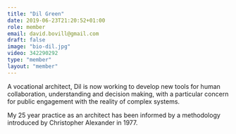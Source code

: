 ```yaml
---
title: "Dil Green"
date: 2019-06-23T21:20:52+01:00
role: member
email: david.bovill@gmail.com
draft: false
image: "bio-dil.jpg"
video: 342290292  
type: "member"
layout: "member"
---
```

A vocational architect, Dil is now working to develop new tools for human collaboration, understanding and decision making, with a particular concern for public engagement with the reality of complex systems.
<!--more-->
My 25 year practice as an architect has been informed by a methodology introduced by Christopher Alexander in 1977.
